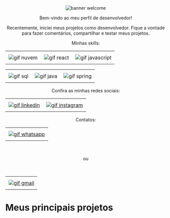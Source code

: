 <div align="center">
<img src="https://imgur.com/wVngxzd.gif" alt="banner welcome"> 

Bem-vindo ao meu perfil de desenvolvedor!

Recentemente, iniciei meus projetos como desenvolvedor. Fique a vontade para fazer comentários, compartilhar e testar meus projetos.





Minhas skills:

<div id="image-table" align="center">
    <table>
        <tr>
            <td style="padding:10px">
            <img src="https://imgur.com/uEu918e.gif" alt="gif nuvem"/>
            </td>
            <td style = "padding: 10px">
            <img src="https://imgur.com/Y6s6iVW.gif" alt="gif react"/>
            </td>
            <td style = "padding: 10px">
            <img src="https://imgur.com/4KYrXJl.gif" alt="gif javascript"/>
            </td>
        </tr>
    </table>
</div>


<div id="image-table" align="center">
    <table>
        <tr>
            <td style = "padding: 10px">
            <img src="https://imgur.com/DLYuqbH.gif" alt="gif sql"/>
            </td>
            <td style = "padding: 10px">
            <img src="https://imgur.com/QuoqkpS.gif" alt="gif java"/>
            </td>
            <td style = "padding: 10px">
            <img src="https://imgur.com/JjqjggI.gif" alt="gif spring"/>
            </td>
        </tr>
    </table>
</div>

<div id="image-table" align="center">
    <table>
        <tr>
        Confira as minhas redes sociais:
            <td style="padding:10px">
              <a href="https://www.linkedin.com/in/devgabrielnascimento/"> <img src="https://imgur.com/1kK8e48.gif" alt="gif linkedin"/></a>
            </td>
            <td style="padding:10px"> <a href="https://www.instagram.com/devgabrielnascimento"> <img src="https://imgur.com/0zW4dLj.gif" alt="gif instagram"/></a>
            </td>
        </tr>
    </table>
</div>
<p>Contatos:</p>
<div id="image-table" align="center">
    <table>
        <tr>
         <td style="padding:10px"> <a href="https://www.instagram.com/devgabrielnascimento"> <img src="https://imgur.com/s5JOIo0.gif" alt="gif whatsapp"/></a>
            </td>
        </tr>
</table>
</div>
<br>
<p>ou</p>
<br>
<div id="image-table" align="center">
    <table>
        <tr>
         <td style="padding:10px"> <a href="mailto:devgabrielnascimento@gmail.com"> <img src="https://imgur.com/3ybmV4f.gif" alt="gif gmail"/></a>
            </td>
        </tr>
</table>
</div>
</div>

# Meus principais projetos
<!--
**devgabrielnascimento/devgabrielnascimento** is a ✨ _special_ ✨ repository because its `README.md` (this file) appears on your GitHub profile.

Here are some ideas to get you started:

- 🔭 I’m currently working on ...
- 🌱 I’m currently learning ...
- 👯 I’m looking to collaborate on ...
- 🤔 I’m looking for help with ...
- 💬 Ask me about ...
- 📫 How to reach me: ...!

- 😄 Pronouns: ...
- ⚡ Fun fact: ...
-->
